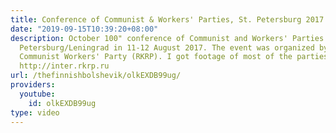 ```yaml
---
title: Conference of Communist & Workers' Parties, St. Petersburg 2017
date: "2019-09-15T10:39:20+08:00"
description: October 100" conference of Communist and Workers' Parties held in St.
  Petersburg/Leningrad in 11-12 August 2017. The event was organized by the Russian
  Communist Workers' Party (RKRP). I got footage of most of the parties who participated.
  http://inter.rkrp.ru
url: /thefinnishbolshevik/olkEXDB99ug/
providers:
  youtube:
    id: olkEXDB99ug
type: video
---
```

